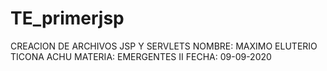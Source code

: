 # TE_primerjsp
CREACION DE ARCHIVOS JSP Y SERVLETS
NOMBRE: MAXIMO ELUTERIO TICONA ACHU
MATERIA: EMERGENTES II
FECHA: 09-09-2020

